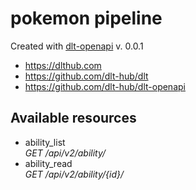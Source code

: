 # pokemon pipeline

Created with [dlt-openapi](https://github.com/dlt-hub/dlt-openapi) v. 0.0.1

* https://dlthub.com
* https://github.com/dlt-hub/dlt
* https://github.com/dlt-hub/dlt-openapi

## Available resources
* ability_list  
  _GET /api/v2/ability/_  
* ability_read  
  _GET /api/v2/ability/{id}/_  
